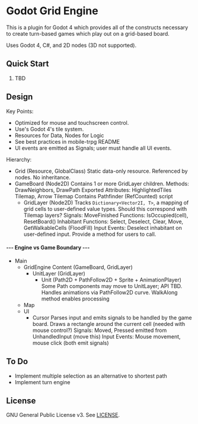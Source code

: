 # Godot Grid Engine

This is a plugin for Godot 4 which provides all of the constructs necessary to
create turn-based games which play out on a grid-based board.

Uses Godot 4, C#, and 2D nodes (3D not supported).

## Quick Start

1. TBD

## Design

Key Points:
- Optimized for mouse and touchscreen control.
- Use's Godot 4's tile system.
- Resources for Data, Nodes for Logic
- See best practices in mobile-trpg README
- UI events are emitted as Signals; user must handle all UI events.

Hierarchy:
- Grid (Resource, GlobalClass)
  Static data-only resource. Referenced by nodes. No inheritance.
- GameBoard (Node2D)
  Contains 1 or more GridLayer children.
  Methods: DrawNeighbors, DrawPath
  Exported Attributes: HighlightedTiles Tilemap, Arrow Tilemap
  Contains Pathfinder (RefCounted) script
  - GridLayer (Node2D)
    Tracks `Dictionary<Vector2I, T>`, a mapping of grid cells to user-defined value types.
    Should this correspond with Tilemap layers?
	Signals: MoveFinished
    Functions: IsOccupied(cell), ResetBoard()
    Inhabitant Functions: Select, Deselect, Clear, Move, GetWalkableCells (FloodFill)
    Input Events: Deselect inhabitant on user-defined input. Provide a method for users to call.

#### --- Engine vs Game Boundary ---

- Main
  - GridEngine Content (GameBoard, GridLayer)
    - UnitLayer (GridLayer)
      - Unit (Path2D + PathFollow2D + Sprite + AnimationPlayer)
        Some Path components may move to UnitLayer; API TBD.
        Handles animations via PathFollow2D curve.
		WalkAlong method enables processing
  - Map
  - UI
    - Cursor
      Parses input and emits signals to be handled by the game board.
      Draws a rectangle around the current cell (needed with mouse control?)
      Signals: Moved, Pressed emitted from UnhandledInput (move this)
      Input Events: Mouse movement, mouse click (both emit signals)

## To Do

- Implement multiple selection as an alternative to shortest path
- Implement turn engine

## License

GNU General Public License v3. See [LICENSE](LICENSE).
